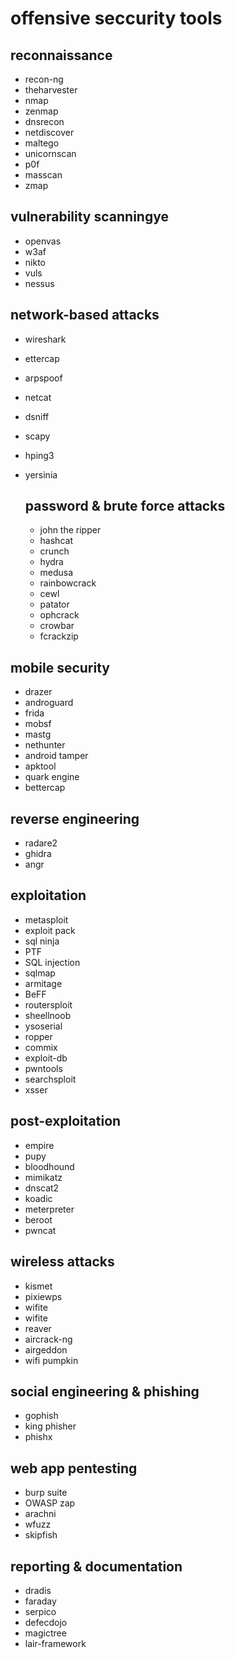 # offensive seccurity tools

## reconnaissance
- recon-ng
- theharvester
- nmap
- zenmap
- dnsrecon
- netdiscover
- maltego
- unicornscan
- p0f
- masscan
- zmap

## vulnerability scanningye
- openvas
- w3af
- nikto
- vuls
- nessus

## network-based attacks
- wireshark
- ettercap
- arpspoof
- netcat
- dsniff
- scapy
- hping3
- yersinia

  ## password & brute force attacks
  - john the ripper
  - hashcat
  - crunch
  - hydra
  - medusa
  - rainbowcrack
  - cewl
  - patator
  - ophcrack
  - crowbar
  - fcrackzip
 
## mobile security
 - drazer
 - androguard
 - frida
 - mobsf
 - mastg
 - nethunter
 - android tamper
 - apktool
 - quark engine
 - bettercap

## reverse engineering
- radare2
- ghidra
- angr

## exploitation
- metasploit
- exploit pack
- sql ninja
- PTF
- SQL injection
- sqlmap
- armitage
- BeFF
- routersploit
- sheellnoob
- ysoserial
- ropper
- commix
- exploit-db
- pwntools
- searchsploit
- xsser

## post-exploitation
- empire
- pupy
- bloodhound
- mimikatz
- dnscat2
- koadic
- meterpreter
- beroot
- pwncat

## wireless attacks
- kismet
- pixiewps
- wifite
- wifite
- reaver
- aircrack-ng
- airgeddon
- wifi pumpkin

## social engineering & phishing
- gophish
- king phisher
- phishx

## web app pentesting
- burp suite
- OWASP zap
- arachni
- wfuzz
- skipfish

## reporting & documentation
- dradis
- faraday
- serpico
- defecdojo
- magictree
- lair-framework

  

